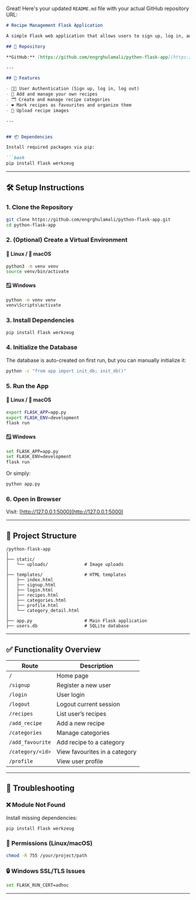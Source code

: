 Great! Here's your updated `README.md` file with your actual GitHub repository URL:

```markdown
# Recipe Management Flask Application

A simple Flask web application that allows users to sign up, log in, add recipes, manage categories, and mark recipes as favourites.

## 🔗 Repository

**GitHub:** [https://github.com/engrghulamali/python-flask-app](https://github.com/engrghulamali/python-flask-app)

---

## 🚀 Features

- 🧑‍🍳 User Authentication (Sign up, log in, log out)
- 📖 Add and manage your own recipes
- 🗂️ Create and manage recipe categories
- ❤️ Mark recipes as favourites and organize them
- 📸 Upload recipe images

---


## 📦 Dependencies

Install required packages via pip:

```bash
pip install Flask werkzeug
```


---

## 🛠️ Setup Instructions

### 1. Clone the Repository

```bash
git clone https://github.com/engrghulamali/python-flask-app.git
cd python-flask-app
```

### 2. (Optional) Create a Virtual Environment

#### 🐧 Linux / 🍎 macOS

```bash
python3 -m venv venv
source venv/bin/activate
```

#### 🪟 Windows

```bash
python -m venv venv
venv\Scripts\activate
```

### 3. Install Dependencies

```bash
pip install Flask werkzeug
```

### 4. Initialize the Database

The database is auto-created on first run, but you can manually initialize it:

```bash
python -c "from app import init_db; init_db()"
```

### 5. Run the App

#### 🐧 Linux / 🍎 macOS

```bash
export FLASK_APP=app.py
export FLASK_ENV=development
flask run
```

#### 🪟 Windows

```bash
set FLASK_APP=app.py
set FLASK_ENV=development
flask run
```

Or simply:

```bash
python app.py
```

### 6. Open in Browser

Visit: [http://127.0.0.1:5000](http://127.0.0.1:5000)

---

## 📁 Project Structure

```
/python-flask-app
│
├── static/
│   └── uploads/              # Image uploads
│
├── templates/                # HTML templates
│   ├── index.html
│   ├── signup.html
│   ├── login.html
│   ├── recipes.html
│   ├── categories.html
│   ├── profile.html
│   └── category_detail.html
│
├── app.py                    # Main Flask application
├── users.db                  # SQLite database
```

---

## ✅ Functionality Overview

| Route                  | Description                            |
|------------------------|----------------------------------------|
| `/`                    | Home page                              |
| `/signup`              | Register a new user                    |
| `/login`               | User login                             |
| `/logout`              | Logout current session                 |
| `/recipes`             | List user’s recipes                    |
| `/add_recipe`          | Add a new recipe                       |
| `/categories`          | Manage categories                      |
| `/add_favourite`       | Add recipe to a category               |
| `/category/<id>`       | View favourites in a category          |
| `/profile`             | View user profile                      |

---

## 🧪 Troubleshooting

### ❌ Module Not Found

Install missing dependencies:

```bash
pip install Flask werkzeug
```

### 🔐 Permissions (Linux/macOS)

```bash
chmod -R 755 /your/project/path
```

### 🔒 Windows SSL/TLS Issues

```bash
set FLASK_RUN_CERT=adhoc
```

---
